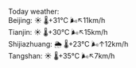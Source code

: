 Today weather:  
Beijing: ☀️   🌡️+31°C 🌬️↖11km/h  
Tianjin: ☀️   🌡️+30°C 🌬️↖15km/h  
Shijiazhuang: 🌦   🌡️+23°C 🌬️↑12km/h  
Tangshan: ☀️   🌡️+35°C 🌬️↖7km/h  
